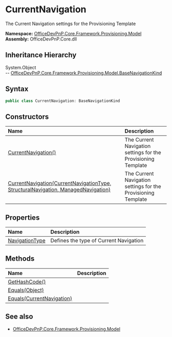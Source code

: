 # CurrentNavigation
The Current Navigation settings for the Provisioning Template  

**Namespace:** [OfficeDevPnP.Core.Framework.Provisioning.Model](OfficeDevPnP.Core.Framework.Provisioning.Model.md)  
**Assembly:** OfficeDevPnP.Core.dll  
## Inheritance Hierarchy
System.Object  
--  [OfficeDevPnP.Core.Framework.Provisioning.Model.BaseNavigationKind](OfficeDevPnP.Core.Framework.Provisioning.Model.BaseNavigationKind.md)
## Syntax
```C#
public class CurrentNavigation: BaseNavigationKind
```
## Constructors
|**Name**|**Description**|
|:-----|:-----|
| [CurrentNavigation()](OfficeDevPnP.Core.Framework.Provisioning.Model.CurrentNavigation.ctor1.md) |  The Current Navigation settings for the Provisioning Template 
| [CurrentNavigation(CurrentNavigationType, StructuralNavigation, ManagedNavigation)](OfficeDevPnP.Core.Framework.Provisioning.Model.CurrentNavigation.ctor2.md) |  The Current Navigation settings for the Provisioning Template 
## Properties
|**Name**|**Description**|
|:-----|:-----|
| [NavigationType](OfficeDevPnP.Core.Framework.Provisioning.Model.CurrentNavigation.NavigationType.md) | Defines the type of Current Navigation
## Methods
|**Name**|**Description**|
|:-----|:-----|
| [GetHashCode()](OfficeDevPnP.Core.Framework.Provisioning.Model.CurrentNavigation.1c6872bd.md) | 
| [Equals(Object)](OfficeDevPnP.Core.Framework.Provisioning.Model.CurrentNavigation.3520ddbb.md) | 
| [Equals(CurrentNavigation)](OfficeDevPnP.Core.Framework.Provisioning.Model.CurrentNavigation.8df81d21.md) | 
## See also
- [OfficeDevPnP.Core.Framework.Provisioning.Model](OfficeDevPnP.Core.Framework.Provisioning.Model.md)
